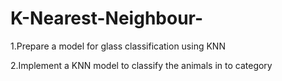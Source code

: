 # K-Nearest-Neighbour-

1.Prepare a model for glass classification using KNN

2.Implement a KNN model to classify the animals in to category
